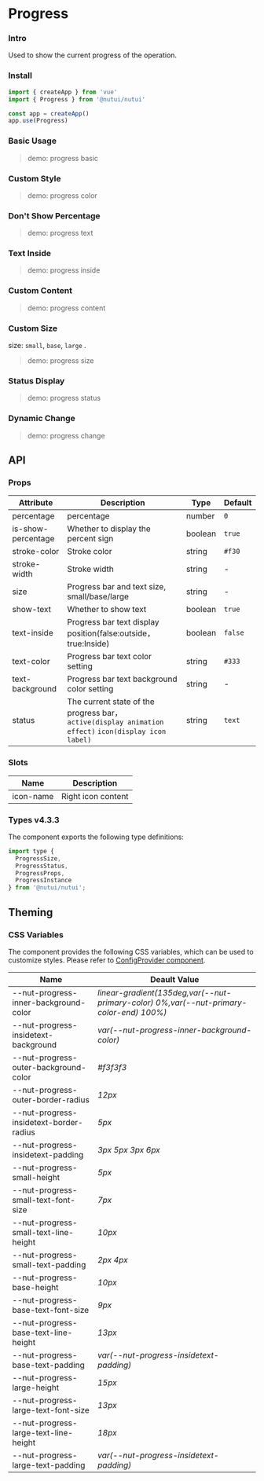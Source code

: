 # Progress

### Intro

Used to show the current progress of the operation.

### Install

```js
import { createApp } from 'vue'
import { Progress } from '@nutui/nutui'

const app = createApp()
app.use(Progress)
```

### Basic Usage

> demo: progress basic

### Custom Style

> demo: progress color

### Don't Show Percentage

> demo: progress text

### Text Inside

> demo: progress inside

### Custom Content

> demo: progress content

### Custom Size

size: `small`, `base`, `large` .

> demo: progress size

### Status Display

> demo: progress status

### Dynamic Change

> demo: progress change

## API

### Props

| Attribute | Description | Type | Default |
| --- | --- | --- | --- |
| percentage | percentage | number | `0` |
| is-show-percentage | Whether to display the percent sign | boolean | `true` |
| stroke-color | Stroke color | string | `#f30` |
| stroke-width | Stroke width | string | - |
| size | Progress bar and text size, small/base/large | string | - |
| show-text | Whether to show text | boolean | `true` |
| text-inside | Progress bar text display position(false:outside，true:Inside) | boolean | `false` |
| text-color | Progress bar text color setting | string | `#333` |
| text-background | Progress bar text background color setting | string | - |
| status | The current state of the progress bar，`active(display animation effect)` `icon(display icon label)` | string | `text` |

### Slots

| Name | Description |
| --- | --- |
| icon-name | Right icon content |

### Types v4.3.3

The component exports the following type definitions:

```js
import type {
  ProgressSize,
  ProgressStatus,
  ProgressProps,
  ProgressInstance
} from '@nutui/nutui';
```

## Theming

### CSS Variables

The component provides the following CSS variables, which can be used to customize styles. Please refer to [ConfigProvider component](#/en-US/component/configprovider).

| Name | Deault Value |
| --- | --- |
| --nut-progress-inner-background-color | _linear-gradient(135deg,var(--nut-primary-color) 0%,var(--nut-primary-color-end) 100%)_ |
| --nut-progress-insidetext-background | _var(--nut-progress-inner-background-color)_ |
| --nut-progress-outer-background-color | _#f3f3f3_ |
| --nut-progress-outer-border-radius | _12px_ |
| --nut-progress-insidetext-border-radius | _5px_ |
| --nut-progress-insidetext-padding | _3px 5px 3px 6px_ |
| --nut-progress-small-height | _5px_ |
| --nut-progress-small-text-font-size | _7px_ |
| --nut-progress-small-text-line-height | _10px_ |
| --nut-progress-small-text-padding | _2px 4px_ |
| --nut-progress-base-height | _10px_ |
| --nut-progress-base-text-font-size | _9px_ |
| --nut-progress-base-text-line-height | _13px_ |
| --nut-progress-base-text-padding | _var(--nut-progress-insidetext-padding)_ |
| --nut-progress-large-height | _15px_ |
| --nut-progress-large-text-font-size | _13px_ |
| --nut-progress-large-text-line-height | _18px_ |
| --nut-progress-large-text-padding | _var(--nut-progress-insidetext-padding)_ |
